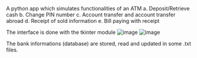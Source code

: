 A python app which simulates functionalities of an ATM
  a. Deposit/Retrieve cash
  b. Change PIN number
  c. Account transfer and account transfer abroad
  d. Receipt of sold information
  e. Bill paying with receipt

The interface is done with the tkinter module
![image](https://github.com/Razvan1990/BankApplication/assets/53650135/c957f7cf-d70f-4ab8-8325-d1b02e843247)
![image](https://github.com/Razvan1990/BankApplication/assets/53650135/b206d329-81f2-4895-a84b-31fb261aa090)

The bank informations (database) are stored, read and updated in some .txt files.



  
